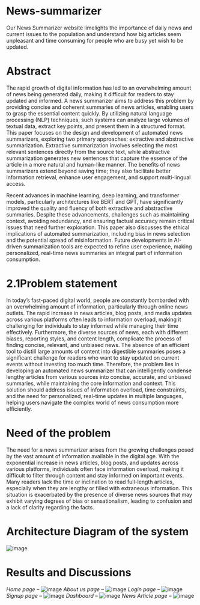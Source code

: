 # News-summarizer

Our News Summarizer website limelights the importance of daily news and current issues to the population and understand how big articles seem unpleasant and time consuming for people who are busy yet wish to be updated. 

# Abstract

The rapid growth of digital information has led to an overwhelming amount of news being generated daily, making it difficult for readers to stay updated and informed. A news summarizer aims to address this problem by providing concise and coherent summaries of news articles, enabling users to grasp the essential content quickly. By utilizing natural language processing (NLP) techniques, such systems can analyze large volumes of textual data, extract key points, and present them in a structured format. This paper focuses on the design and development of automated news summarizers, exploring two primary approaches: extractive and abstractive summarization. Extractive summarization involves selecting the most relevant sentences directly from the source text, while abstractive summarization generates new sentences that capture the essence of the article in a more natural and human-like manner. The benefits of news summarizers extend beyond saving time; they also facilitate better information retrieval, enhance user engagement, and support multi-lingual access.

Recent advances in machine learning, deep learning, and transformer models, particularly architectures like BERT and GPT, have significantly improved the quality and fluency of both extractive and abstractive summaries. Despite these advancements, challenges such as maintaining context, avoiding redundancy, and ensuring factual accuracy remain critical issues that need further exploration. This paper also discusses the ethical implications of automated summarization, including bias in news selection and the potential spread of misinformation. Future developments in AI-driven summarization tools are expected to refine user experience, making personalized, real-time news summaries an integral part of information consumption.

# 2.1Problem statement

In today’s fast-paced digital world, people are constantly bombarded with an overwhelming amount of information, particularly through online news outlets. The rapid increase in news articles, blog posts, and media updates across various platforms often leads to information overload, making it challenging for individuals to stay informed while managing their time effectively. Furthermore, the diverse sources of news, each with different biases, reporting styles, and content length, complicate the process of finding concise, relevant, and unbiased news. The absence of an efficient tool to distill large amounts of content into digestible summaries poses a significant challenge for readers who want to stay updated on current events without investing too much time. Therefore, the problem lies in developing an automated news summarizer that can intelligently condense lengthy articles from various sources into concise, accurate, and unbiased summaries, while maintaining the core information and context. This solution should address issues of information overload, time constraints, and the need for personalized, real-time updates in multiple languages, helping users navigate the complex world of news consumption more efficiently.


# Need of the problem

The need for a news summarizer arises from the growing challenges posed by the vast amount of information available in the digital age. With the exponential increase in news articles, blog posts, and updates across various platforms, individuals often face information overload, making it difficult to filter through content and stay informed on important events. Many readers lack the time or inclination to read full-length articles, especially when they are lengthy or filled with extraneous information. This situation is exacerbated by the presence of diverse news sources that may exhibit varying degrees of bias or sensationalism, leading to confusion and a lack of clarity regarding the facts.

# Architecture Diagram of the system
![image](https://github.com/user-attachments/assets/67e70393-37e3-4949-aa3a-aed6b0882e32)

# Results and Discussions
*Home page –*
![image](https://github.com/user-attachments/assets/6c533c83-9614-4220-b9de-70ffc49d88a2)
*About us page –*
![image](https://github.com/user-attachments/assets/1e898541-2376-411b-890e-1641b59148ac)
*Login page –*
![image](https://github.com/user-attachments/assets/4e32d43a-08be-4745-be5c-5b5ce85ee259)
*Signup page –*
![image](https://github.com/user-attachments/assets/46314d2c-525d-4116-b3b4-34c1554ab896)
*Dashboard –*
![image](https://github.com/user-attachments/assets/3587b90e-bcaf-4e52-afd9-9074679ab8b7)
*News Article page –*
![image](https://github.com/user-attachments/assets/9b27a973-bc2c-4408-91a4-94573c9c46d0)




